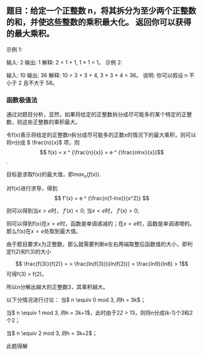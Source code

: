 ## 题目：给定一个正整数 n，将其拆分为至少两个正整数的和，并使这些整数的乘积最大化。 返回你可以获得的最大乘积。

示例 1:

输入: 2
输出: 1
解释: 2 = 1 + 1, 1 × 1 = 1。
示例 2:

输入: 10
输出: 36
解释: 10 = 3 + 3 + 4, 3 × 3 × 4 = 36。
说明: 你可以假设 n 不小于 2 且不大于 58。

### 函数极值法
 
通过对题目分析，显然，如果将给定的正整数拆分成尽可能多的某个特定的正整数，则这些正整数的乘积最大。

令f(x)表示将给定的正整数n拆分成尽可能多的正数x的情况下的最大乘积，则可以将n分成 $ \frac{n}{x}$ 项，则
$$ f(x) = x ^ {\frac{n}{x}} = e ^ {\frac{nlnx}{x}}$$.

目标是求取f(x)的最大值，即$max_x(f(x))$.

对f(x)进行求导，得到$$  f'(x) = e ^ {\frac{n(1-lnx)}{x^2}} $$

则可以得到当$x > e$时， $f'(x) < 0$;
当$x < e$时， $f'(x) > 0$;

则可以得到f(x)在$x > e$时，函数是单调递减的；在$x < e$时，函数是单调递增的。那么f(x)在$x = e$处取到最大值。

由于题目要求x为正整数，那么就需要判断e左右两端取整后函数值的大小，即判定f(2)和f(3)的大小

$$ \frac{f(3)}{f(2)}  = > \frac{ln(f(3))}{ln(f(2))} = \frac{ln9}{ln8} > 1$$
可得f(3) > f(2)。

所以n分解出越大的正整数3，其乘积越大。

以下分情况进行讨论：
当$ n \equiv 0 mod 3$, 则$n = 3k$；

当$ n \equiv 1 mod 3$, 则$n = 3k+1$，此时由于2*2 > 1*3，则将n分成(k-1)个3和2个2；

当$ n \equiv 2 mod 3$, 则$n = 3k+2$；

此题得解
